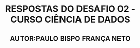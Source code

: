 <h1 align="center"> RESPOSTAS DO DESAFIO 02 - CURSO CIÊNCIA DE DADOS </h1>
<h2 align="center"> AUTOR:PAULO BISPO FRANÇA NETO</h2>
